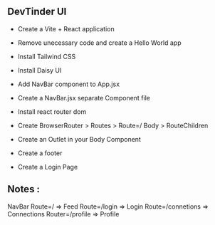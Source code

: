 ## DevTinder UI

- Create a Vite + React application
- Remove unecessary code and create a Hello World app

- Install Tailwind CSS
- Install Daisy UI
- Add NavBar component to App.jsx

- Create a NavBar.jsx separate Component file
- Install react router dom
- Create BrowserRouter > Routes > Route=/ Body > RouteChildren
- Create an Outlet in your Body Component
- Create a footer
- Create a Login Page

## Notes :

NavBar
Route=/ => Feed
Route=/login => Login
Route=/connetions => Connections
Router=/profile => Profile
